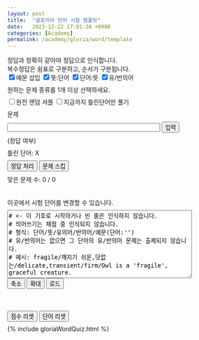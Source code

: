```yaml
---
layout: post
title:  "글로리아 단어 시험 템플릿"
date:   2023-12-22 17:01:38 +0900
categories: [Academy]
permalink: /academy/gloria/word/template
---
```

<head>
<meta name="viewport" content="width=device-width*0.9, initial-scale=1.0">
<style>
  p { margin: 8px 0px 8px 0px; }
</style>
</head>

정답과 정확히 같아야 정답으로 인식합니다. <br>
복수정답은 쉼표로 구분하고, 순서가 구분됩니다. <br>
<input type='checkbox' name='questionType' value='example' checked>예문 삽입
<input type='checkbox' name='questionType' value='toKorean' checked>뜻:단어
<input type='checkbox' name='questionType' value='toEnglish' checked>단어:뜻
<input type='checkbox' name='questionType' value='synonym' checked>유/반의어
<p id="checkboxError">원하는 문제 종류를 1개 이상 선택하세요.</p>
<input type='checkbox' id="completeRandom" name='completeRandom' onClick="shuffleQuestion()">완전 랜덤 셔플
<input type='checkbox' id="onlyWrongMode" name='onlyWrongMode' onClick="wrongModeCheck()">지금까지 틀린단어만 풀기
<br>

<div> 
  <p id="questionText">문제</p>
  <input id="answerInput" type="text" style="width: 350px; font-size: 16px; height: 20px" placeholder=""> <button onclick="textEntered()">입력</button>
  <p id="grading">(정답 여부)</p> 
  <p id="wrongList">틀린 단어: X</p>
  <button onclick="forceCorrect()">정답 처리</button> <button onclick="skipQuestion()">문제 스킵</button>
  <p id="stats">맞은 문제 수: 0 / 0</p> 
  <p id="addMessage"> </p>
</div>

<br>

<div>
  <p>이곳에서 시험 단어를 변경할 수 있습니다. </p> <p id="listLoaded"></p>
<textarea id="wordList" cols="50" rows="10" placeholder="단어 목록">
# <- 이 기호로 시작하거나 빈 줄은 인식하지 않습니다.
# 띄어쓰기는 채점 중 인식되지 않습니다.
# 형식: 단어/뜻/유의어/반의어/예문(단어:'')
# 유/반의어는 없으면 그 단어의 유/반의어 문제는 출제되지 않습니다.
# 예시: fragile/깨지기 쉬운,덧없는/delicate,transient/firm/Owl is a 'fragile', graceful creature.

fragile/깨지기 쉬운,덧없는/delicate,transient/firm/Owl is a 'fragile', graceful creature.
perk/특전/benefit//'Perks' offered by the firm include a car and free health insurance.
hello/안녕///Say 'hello' to my sister.
예문에 ' 2개가 없거나, / 5개로 이루어지지 않은 이런 문장은 오류처리 됩니다.
</textarea>
  <br>
  <button onclick="shortList()">축소</button> <button onclick="longList()">확대</button> <button onclick="loadList()">로드</button> 
</div>

<br><br>

<button onclick="resetScore()">점수 리셋</button> <button onclick="resetWord()">단어 리셋</button>

{% include gloriaWordQuiz.html %}


